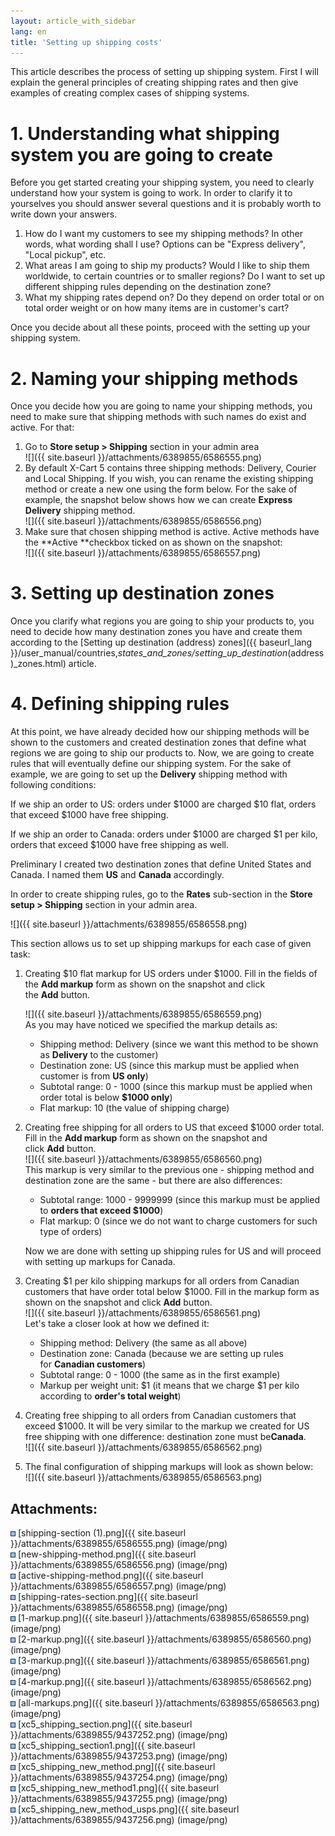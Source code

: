 ```yaml
---
layout: article_with_sidebar
lang: en
title: 'Setting up shipping costs'
---
```

This article describes the process of setting up shipping system. First I will explain the general principles of creating shipping rates and then give examples of creating complex cases of shipping systems.

# 1\. Understanding what shipping system you are going to create

Before you get started creating your shipping system, you need to clearly understand how your system is going to work. In order to clarify it to yourselves you should answer several questions and it is probably worth to write down your answers.

1.  How do I want my customers to see my shipping methods? In other words, what wording shall I use? Options can be "Express delivery", "Local pickup", etc.
2.  What areas I am going to ship my products? Would I like to ship them worldwide, to certain countries or to smaller regions? Do I want to set up different shipping rules depending on the destination zone?
3.  What my shipping rates depend on? Do they depend on order total or on total order weight or on how many items are in customer's cart?

Once you decide about all these points, proceed with the setting up your shipping system.

# 2\. Naming your shipping methods

Once you decide how you are going to name your shipping methods, you need to make sure that shipping methods with such names do exist and active. For that:

1.  Go to **Store setup > Shipping** section in your admin area  
    ![]({{ site.baseurl }}/attachments/6389855/6586555.png)
2.  By default X-Cart 5 contains three shipping methods: Delivery, Courier and Local Shipping. If you wish, you can rename the existing shipping method or create a new one using the form below. For the sake of example, the snapshot below shows how we can create **Express Delivery** shipping method.  
    ![]({{ site.baseurl }}/attachments/6389855/6586556.png)
3.  Make sure that chosen shipping method is active. Active methods have the **Active **checkbox ticked on as shown on the snapshot:  
    ![]({{ site.baseurl }}/attachments/6389855/6586557.png)

# 3\. Setting up destination zones

Once you clarify what regions you are going to ship your products to, you need to decide how many destination zones you have and create them according to the [Setting up destination (address) zones]({{ baseurl_lang }}/user_manual/countries,_states_and_zones/setting_up_destination_(address)_zones.html) article.

# 4\. Defining shipping rules

At this point, we have already decided how our shipping methods will be shown to the customers and created destination zones that define what regions we are going to ship our products to. Now, we are going to create rules that will eventually define our shipping system. For the sake of example, we are going to set up the **Delivery** shipping method with following conditions:

If we ship an order to US: orders under $1000 are charged $10 flat, orders that exceed $1000 have free shipping.

If we ship an order to Canada: orders under $1000 are charged $1 per kilo, orders that exceed $1000 have free shipping as well.

Preliminary I created two destination zones that define United States and Canada. I named them **US** and **Canada** accordingly.

In order to create shipping rules, go to the **Rates** sub-section in the **Store setup > Shipping** section in your admin area.

![]({{ site.baseurl }}/attachments/6389855/6586558.png)

This section allows us to set up shipping markups for each case of given task:

1.  Creating $10 flat markup for US orders under $1000\. Fill in the fields of the **Add markup** form as shown on the snapshot and click the **Add** button.  

    ![]({{ site.baseurl }}/attachments/6389855/6586559.png)  
    As you may have noticed we specified the markup details as:  
    - Shipping method: Delivery (since we want this method to be shown as **Delivery** to the customer)  
    - Destination zone: US (since this markup must be applied when customer is from **US only**)  
    - Subtotal range: 0 - 1000 (since this markup must be applied when order total is below **$1000 only**)  
    - Flat markup: 10 (the value of shipping charge)
2.  Creating free shipping for all orders to US that exceed $1000 order total. Fill in the **Add markup** form as shown on the snapshot and click **Add** button.  
    ![]({{ site.baseurl }}/attachments/6389855/6586560.png)  
    This markup is very similar to the previous one - shipping method and destination zone are the same - but there are also differences:  
    - Subtotal range: 1000 - 9999999 (since this markup must be applied to **orders that exceed $1000**)  
    - Flat markup: 0 (since we do not want to charge customers for such type of orders)  

    Now we are done with setting up shipping rules for US and will proceed with setting up markups for Canada.
3.  Creating $1 per kilo shipping markups for all orders from Canadian customers that have order total below $1000\. Fill in the markup form as shown on the snapshot and click **Add** button.  
    ![]({{ site.baseurl }}/attachments/6389855/6586561.png)  
    Let's take a closer look at how we defined it:  
    - Shipping method: Delivery (the same as all above)  
    - Destination zone: Canada (because we are setting up rules for **Canadian customers**)  
    - Subtotal range: 0 - 1000 (the same as in the first example)  
    - Markup per weight unit: $1 (it means that we charge $1 per kilo according to **order's total weight**)
4.  Creating free shipping to all orders from Canadian customers that exceed $1000\. It will be very similar to the markup we created for US free shipping with one difference: destination zone must be**Canada**.  
    ![]({{ site.baseurl }}/attachments/6389855/6586562.png)
5.  The final configuration of shipping markups will look as shown below:  
    ![]({{ site.baseurl }}/attachments/6389855/6586563.png)

## Attachments:

![](images/icons/bullet_blue.gif) [shipping-section (1).png]({{ site.baseurl }}/attachments/6389855/6586555.png) (image/png)  
![](images/icons/bullet_blue.gif) [new-shipping-method.png]({{ site.baseurl }}/attachments/6389855/6586556.png) (image/png)  
![](images/icons/bullet_blue.gif) [active-shipping-method.png]({{ site.baseurl }}/attachments/6389855/6586557.png) (image/png)  
![](images/icons/bullet_blue.gif) [shipping-rates-section.png]({{ site.baseurl }}/attachments/6389855/6586558.png) (image/png)  
![](images/icons/bullet_blue.gif) [1-markup.png]({{ site.baseurl }}/attachments/6389855/6586559.png) (image/png)  
![](images/icons/bullet_blue.gif) [2-markup.png]({{ site.baseurl }}/attachments/6389855/6586560.png) (image/png)  
![](images/icons/bullet_blue.gif) [3-markup.png]({{ site.baseurl }}/attachments/6389855/6586561.png) (image/png)  
![](images/icons/bullet_blue.gif) [4-markup.png]({{ site.baseurl }}/attachments/6389855/6586562.png) (image/png)  
![](images/icons/bullet_blue.gif) [all-markups.png]({{ site.baseurl }}/attachments/6389855/6586563.png) (image/png)  
![](images/icons/bullet_blue.gif) [xc5_shipping_section.png]({{ site.baseurl }}/attachments/6389855/9437252.png) (image/png)  
![](images/icons/bullet_blue.gif) [xc5_shipping_section1.png]({{ site.baseurl }}/attachments/6389855/9437253.png) (image/png)  
![](images/icons/bullet_blue.gif) [xc5_shipping_new_method.png]({{ site.baseurl }}/attachments/6389855/9437254.png) (image/png)  
![](images/icons/bullet_blue.gif) [xc5_shipping_new_method1.png]({{ site.baseurl }}/attachments/6389855/9437255.png) (image/png)  
![](images/icons/bullet_blue.gif) [xc5_shipping_new_method_usps.png]({{ site.baseurl }}/attachments/6389855/9437256.png) (image/png)